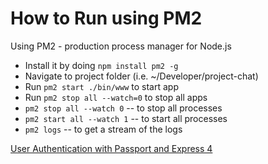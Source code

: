 # How to Run using PM2

Using PM2 - production process manager for Node.js 
* Install it by doing ```npm install pm2 -g```
* Navigate to project folder (i.e. ~/Developer/project-chat)
* Run ```pm2 start ./bin/www``` to start app
* Run ```pm2 stop all --watch=0``` to stop all apps
* ```pm2 stop all --watch 0``` -- to stop all processes
* ```pm2 start all --watch 1``` -- to start all processes
* ```pm2 logs``` -- to get a stream of the logs

[User Authentication with Passport and Express 4](http://mherman.org/blog/2015/01/31/local-authentication-with-passport-and-express-4/#.V6aJKZMrKRs)